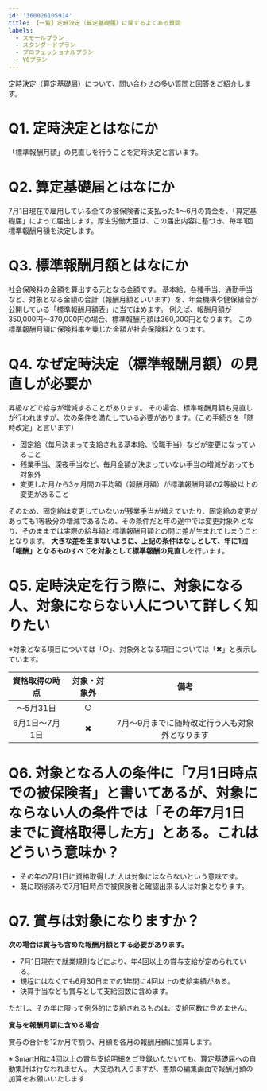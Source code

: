```yaml
---
id: '360026105914'
title: 【一覧】定時決定（算定基礎届）に関するよくある質問
labels:
  - スモールプラン
  - スタンダードプラン
  - プロフェッショナルプラン
  - ¥0プラン
---
```

定時決定（算定基礎届）について、問い合わせの多い質問と回答をご紹介します。

# Q1. 定時決定とはなにか

「標準報酬月額」の見直しを行うことを定時決定と言います。

# Q2. 算定基礎届とはなにか

7月1日現在で雇用している全ての被保険者に支払った4～6月の賃金を、「算定基礎届」によって届出します。厚生労働大臣は、この届出内容に基づき、毎年1回標準報酬月額を決定します。

# Q3. 標準報酬月額とはなにか

社会保険料の金額を算出する元となる金額です。
基本給、各種手当、通勤手当など、対象となる金額の合計（報酬月額といいます）を、年金機構や健保組合が公開している「標準報酬月額表」に当てはめます。
例えば、報酬月額が350,000円〜370,000円の場合、標準報酬月額は360,000円となります。
この標準報酬月額に保険料率を乗じた金額が社会保険料となります。

# Q4. なぜ定時決定（標準報酬月額）の見直しが必要か

昇級などで給与が増減することがあります。
その場合、標準報酬月額も見直しが行われますが、次の条件を満たしている必要があります。（この手続きを「随時改定」と言います）

- 固定給（毎月決まって支給される基本給、役職手当）などが変更になっていること
- 残業手当、深夜手当など、毎月金額が決まっていない手当の増減があっても対象外
- 変更した月から3ヶ月間の平均額（報酬月額）が標準報酬月額の2等級以上の変更があること

そのため、固定給は変更していないが残業手当が増えていたり、固定給の変更があっても1等級分の増減であるため、その条件だと年の途中では変更対象外となり、そのままでは実際の給与額と標準報酬月額との間に差が生まれてしまうこととなります。
**大きな差を生まないように、上記の条件はなしとして、年に1回「報酬」となるものすべてを対象として標準報酬の見直し**を行います。

# Q5. 定時決定を行う際に、対象になる人、対象にならない人について詳しく知りたい

※対象となる項目については「○」、対象外となる項目については「✖︎」と表示しています。

| 資格取得の時点 | 対象・対象外 | 備考 |
| :-: | :-: | :-: |
| 〜5月31日 | ○ |   |
| 6月1日〜7月1日 | ✖︎ | 7月〜9月までに随時改定行う人も対象外となります |

# Q6. 対象となる人の条件に「7月1日時点での被保険者」と書いてあるが、対象にならない人の条件では「その年7月1日までに資格取得した方」とある。これはどういう意味か？

- その年の7月1日に資格取得した人は対象にはならないという意味です。
- 既に取得済みで7月1日時点で被保険者と確認出来る人は対象となります。

# Q7. 賞与は対象になりますか？

**次の場合は賞与も含めた報酬月額とする必要があります。**

- 7月1日現在で就業規則などにより、年4回以上の賞与支給が定められている。
- 規程にはなくても6月30日までの1年間に4回以上の支給実績がある。
- 決算手当なども賞与として支給回数に含めます。

ただし、その年に限って例外的に支給されるものは、支給回数に含めません。

**賞与を報酬月額に含める場合**

賞与の合計を12か月で割り、月額を各月の報酬月額に加算します。

※ SmartHRに4回以上の賞与支給明細をご登録いただいても、算定基礎届への自動集計は行なわれません。 大変恐れ入りますが、書類の編集画面で報酬月額の加算をお願いいたします
